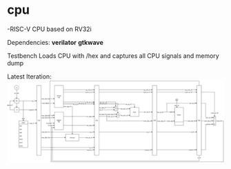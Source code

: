 # cpu

-RISC-V CPU based on RV32i

Dependencies:
**verilator**
**gtkwave**

Testbench Loads CPU with /hex and captures all CPU signals and memory dump

Latest Iteration:
![Architecture Diagram](./diagrams/cpu.drawio.svg)
